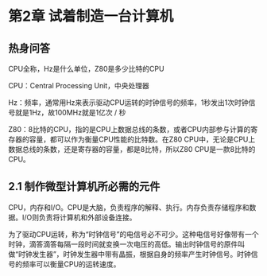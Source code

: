 # 第2章 试着制造一台计算机

## 热身问答

CPU全称，Hz是什么单位，Z80是多少比特的CPU

CPU：Central Processing Unit，中央处理器

Hz：频率，通常用Hz来表示驱动CPU运转的时钟信号的频率，1秒发出1次时钟信号就是1Hz，故100MHz就是1亿次 / 秒

Z80：8比特的CPU，指的是CPU上数据总线的条数，或者CPU内部参与计算的寄存器的容量，都可以作为衡量CPU性能的比特数。在Z80 CPU中，无论是CPU上数据总线的条数，还是寄存器的容量，都是8比特，所以Z80 CPU是一款8比特的CPU。

## 2.1 制作微型计算机所必需的元件

CPU，内存和I/O。CPU是大脑，负责程序的解释、执行。内存负责存储程序和数据。I/O则负责将计算机和外部设备连接。

为了驱动CPU运转，称为“时钟信号”的电信号必不可少。这种电信号好像带有一个时钟，滴答滴答每隔一段时间就变换一次电压的高低。输出时钟信号的原件叫做“时钟发生器”，时钟发生器中带有晶振，根据自身的频率产生时钟信号。时钟信号的频率可以衡量CPU的运转速度。

